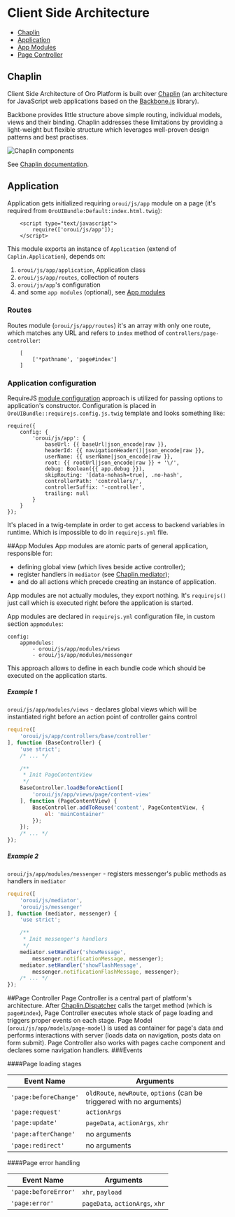 Client Side Architecture
========================

 * [Chaplin](#chaplin)
 * [Application](#application)
 * [App Modules](#app-modules)
 * [Page Controller](#page-controller)

## Chaplin

Client Side Architecture of Oro Platform is built over [Chaplin](http://chaplinjs.org/) (an architecture for JavaScript web applications based on the [Backbone.js](http://backbonejs.org/) library).

Backbone provides little structure above simple routing, individual models, views and their binding. Chaplin addresses these limitations by providing a light-weight but flexible structure which leverages well-proven design patterns and best practises.

![Chaplin components](http://chaplinjs.org/images/chaplin-lifecycle.png)

See [Chaplin documentation](http://docs.chaplinjs.org/).

<a name="application"></a>
## Application
Application gets initialized requiring `oroui/js/app` module on a page (it's required from `OroUIBundle:Default:index.html.twig`):
```
    <script type="text/javascript">
        require(['oroui/js/app']);
    </script>
```
This module exports an instance of `Application` (extend of `Caplin.Application`), depends on:
 1. `oroui/js/app/application`, Application class
 1. `oroui/js/app/routes`, collection of routers
 1. `oroui/js/app`'s configuration
 1. and some `app modules` (optional), see [App modules](#app-modules)

### Routes
Routes module (`oroui/js/app/routes`) it's an array with only one route, which matches any URL and refers to `index` method of `controllers/page-controller`:
```
    [
        ['*pathname', 'page#index']
    ]
```

### Application configuration
RequireJS [module configuration](http://requirejs.org/docs/api.html#config-moduleconfig) approach is utilized for passing options to application's constructor. Configuration is placed in `OroUIBundle::requirejs.config.js.twig` template and looks something like:
```
require({
    config: {
        'oroui/js/app': {
            baseUrl: {{ baseUrl|json_encode|raw }},
            headerId: {{ navigationHeader()|json_encode|raw }},
            userName: {{ userName|json_encode|raw }},
            root: {{ rootUrl|json_encode|raw }} + '\/',
            debug: Boolean({{ app.debug }}),
            skipRouting: '[data-nohash=true], .no-hash',
            controllerPath: 'controllers/',
            controllerSuffix: '-controller',
            trailing: null
        }
    }
});
```
It's placed in a twig-template in order to get access to backend variables in runtime. Which is impossible to do in `requirejs.yml` file.


##App Modules
App modules are atomic parts of general application, responsible for:

 * defining global view (which lives beside active controller);
 * register handlers in `mediator` (see [Chaplin.mediator](http://docs.chaplinjs.org/chaplin.mediator.html));
 * and do all actions which precede creating an instance of application.

App modules are not actually modules, they export nothing. It's `requirejs()` just call which is executed right before the application is started.

App modules are declared in `requirejs.yml` configuration file, in custom section `appmodules`:
```
config:
    appmodules:
        - oroui/js/app/modules/views
        - oroui/js/app/modules/messenger
```
This approach allows to define in each bundle code which should be executed on the application starts.

##### Example 1
`oroui/js/app/modules/views` - declares global views which will be instantiated right before an action point of controller gains control
```javascript
require([
    'oroui/js/app/controllers/base/controller'
], function (BaseController) {
    'use strict';
    /* ... */

    /**
     * Init PageContentView
     */
    BaseController.loadBeforeAction([
        'oroui/js/app/views/page/content-view'
    ], function (PageContentView) {
        BaseController.addToReuse('content', PageContentView, {
            el: 'mainContainer'
        });
    });
    /* ... */
});
```
##### Example 2
`oroui/js/app/modules/messenger` - registers messenger's public methods as handlers in `mediator`
```javascript
require([
    'oroui/js/mediator',
    'oroui/js/messenger'
], function (mediator, messenger) {
    'use strict';

    /**
     * Init messenger's handlers
     */
    mediator.setHandler('showMessage',
        messenger.notificationMessage, messenger);
    mediator.setHandler('showFlashMessage',
        messenger.notificationFlashMessage, messenger);
    /* ... */
});
```

##Page Controller
Page Controller is a central part of platform's architecture. After [Chaplin.Dispatcher](http://docs.chaplinjs.org/chaplin.dispatcher.html) calls the target method (which is `page#index`), Page Controller executes whole stack of page loading and triggers proper events on each stage. Page Model (`oroui/js/app/models/page-model`) is used as container for page's data and performs interactions with server (loads data on navigation, posts data on form submit). Page Controller also works with pages cache component and declares some navigation handlers.
###Events

####Page loading stages

Event Name | Arguments
---------- | ---------
`'page:beforeChange'` | `oldRoute`, `newRoute`, `options` (can be triggered with no arguments)
`'page:request'` | `actionArgs`
`'page:update'` | `pageData`, `actionArgs`, `xhr`
`'page:afterChange'` | no arguments
`'page:redirect'` | no arguments

####Page error handling

Event Name | Arguments
---------- | ---------
`'page:beforeError'` | `xhr`, `payload`
`'page:error'` | `pageData`, `actionArgs`, `xhr`

